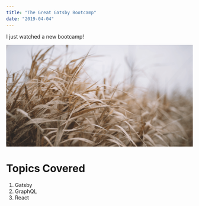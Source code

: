 ```yaml
---
title: "The Great Gatsby Bootcamp"
date: "2019-04-04"
---
```


I just watched a new bootcamp!

![Grass](./grass.png)

# Topics Covered

1. Gatsby
2. GraphQL
3. React